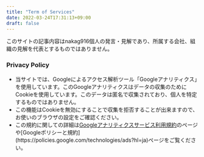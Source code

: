 ```yaml
---
title: "Term of Services"
date: 2022-03-24T17:31:13+09:00
draft: false
---
```


このサイトの記事内容はnakag916個人の発言・見解であり、所属する会社、組織の見解を代表とするものではありません。

### Privacy Policy
- 当サイトでは、Googleによるアクセス解析ツール「Googleアナリティクス」を使用しています。このGoogleアナリティクスはデータの収集のためにCookieを使用しています。このデータは匿名で収集されており、個人を特定するものではありません。
- この機能はCookieを無効にすることで収集を拒否することが出来ますので、お使いのブラウザの設定をご確認ください。
- この規約に関しての詳細は[Googleアナリティクスサービス利用規約](https://marketingplatform.google.com/about/analytics/terms/jp/")のページや[Googleポリシーと規約](https://policies.google.com/technologies/ads?hl=ja)ページをご覧ください。
